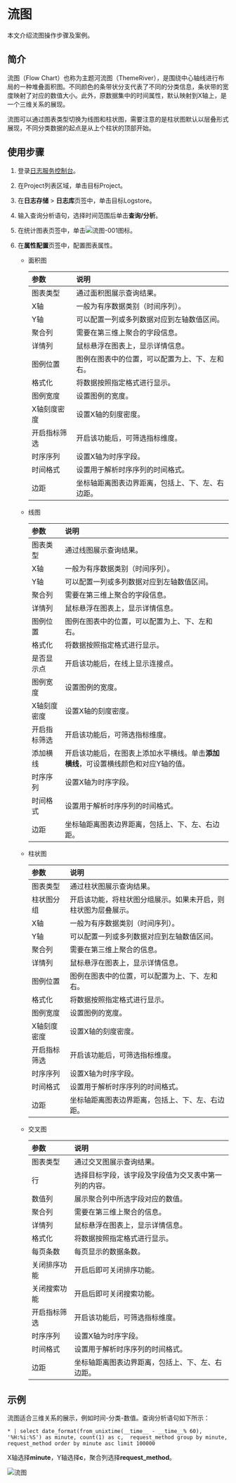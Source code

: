 # 流图

本文介绍流图操作步骤及案例。

## 简介

流图（Flow Chart）也称为主题河流图（ThemeRiver），是围绕中心轴线进行布局的一种堆叠面积图。不同颜色的条带状分支代表了不同的分类信息，条状带的宽度映射了对应的数值大小。此外，原数据集中的时间属性，默认映射到X轴上，是一个三维关系的展现。

流图可以通过图表类型切换为线图和柱状图，需要注意的是柱状图默认以层叠形式展现，不同分类数据的起点是从上个柱状的顶部开始。

## 使用步骤

1.  登录[日志服务控制台](https://sls.console.aliyun.com)。

2.  在Project列表区域，单击目标Project。

3.  在**日志存储** \> **日志库**页签中，单击目标Logstore。

4.  输入查询分析语句，选择时间范围后单击**查询/分析**。

5.  在统计图表页签中，单击![流图-001](https://static-aliyun-doc.oss-cn-hangzhou.aliyuncs.com/assets/img/zh-CN/0012906951/p93124.png)图标。

6.  在**属性配置**页签中，配置图表属性。

    -   面积图

        |参数|说明|
        |:-|:-|
        |图表类型|通过面积图展示查询结果。|
        |X轴|一般为有序数据类别（时间序列）。|
        |Y轴|可以配置一列或多列数据对应到左轴数值区间。|
        |聚合列|需要在第三维上聚合的字段信息。|
        |详情列|鼠标悬浮在图表上，显示详情信息。|
        |图例位置|图例在图表中的位置，可以配置为上、下、左和右。|
        |格式化|将数据按照指定格式进行显示。|
        |图例宽度|设置图例的宽度。|
        |X轴刻度密度|设置X轴的刻度密度。|
        |开启指标筛选|开启该功能后，可筛选指标维度。|
        |时序序列|设置X轴为时序字段。|
        |时间格式|设置用于解析时序序列的时间格式。|
        |边距|坐标轴距离图表边界距离，包括上、下、左、右边距。|

    -   线图

        |参数|说明|
        |:-|:-|
        |图表类型|通过线图展示查询结果。|
        |X轴|一般为有序数据类别（时间序列）。|
        |Y轴|可以配置一列或多列数据对应到左轴数值区间。|
        |聚合列|需要在第三维上聚合的字段信息。|
        |详情列|鼠标悬浮在图表上，显示详情信息。|
        |图例位置|图例在图表中的位置，可以配置为上、下、左和右。|
        |格式化|将数据按照指定格式进行显示。|
        |是否显示点|开启该功能后，在线上显示连接点。|
        |图例宽度|设置图例的宽度。|
        |X轴刻度密度|设置X轴的刻度密度。|
        |开启指标筛选|开启该功能后，可筛选指标维度。|
        |添加横线|开启该功能后，在图表上添加水平横线。单击**添加横线**，可设置横线颜色和对应Y轴的值。 |
        |时序序列|设置X轴为时序字段。|
        |时间格式|设置用于解析时序序列的时间格式。|
        |边距|坐标轴距离图表边界距离，包括上、下、左、右边距。|

    -   柱状图

        |参数|说明|
        |:-|:-|
        |图表类型|通过柱状图展示查询结果。|
        |柱状图分组|开启该功能，将柱状图分组展示。如果未开启，则柱状图为层叠展示。|
        |X轴|一般为有序数据类别（时间序列）。|
        |Y轴|可以配置一列或多列数据对应到左轴数值区间。|
        |聚合列|需要在第三维上聚合的信息。|
        |详情列|鼠标悬浮在图表上，显示详情信息。|
        |图例位置|图例在图表中的位置，可以配置为上、下、左和右。|
        |格式化|将数据按照指定格式进行显示。|
        |图例宽度|设置图例的宽度。|
        |X轴刻度密度|设置X轴的刻度密度。|
        |开启指标筛选|开启该功能后，可筛选指标维度。|
        |时序序列|设置X轴为时序字段。|
        |时间格式|设置用于解析时序序列的时间格式。|
        |边距|坐标轴距离图表边界距离，包括上、下、左、右边距。|

    -   交叉图

        |参数|说明|
        |:-|:-|
        |图表类型|通过交叉图展示查询结果。|
        |行|选择目标字段，该字段及字段值为交叉表中第一列的内容。|
        |数值列|展示聚合列中所选字段对应的数值。|
        |聚合列|需要在第三维上聚合的信息。|
        |详情列|鼠标悬浮在图表上，显示详情信息。|
        |格式化|将数据按照指定格式进行显示。|
        |每页条数|每页显示的数据条数。|
        |关闭排序功能|开启后即可关闭排序功能。|
        |关闭搜索功能|开启后即可关闭搜索功能。|
        |开启指标筛选|开启该功能后，可筛选指标维度。|
        |时序序列|设置X轴为时序字段。|
        |时间格式|设置用于解析时序序列的时间格式。|
        |边距|坐标轴距离图表边界距离，包括上、下、左、右边距。|


## 示例

流图适合三维关系的展示，例如时间-分类-数值。查询分析语句如下所示：

```
* | select date_format(from_unixtime(__time__ - __time__% 60), '%H:%i:%S') as minute, count(1) as c,  request_method group by minute, request_method order by minute asc limit 100000
```

X轴选择**minute**，Y轴选择**c**，聚合列选择**request\_method**。

![流图](https://static-aliyun-doc.oss-cn-hangzhou.aliyuncs.com/assets/img/zh-CN/8436623061/p5737.png)


